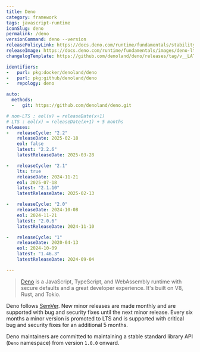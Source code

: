 ```yaml
---
title: Deno
category: framework
tags: javascript-runtime
iconSlug: deno
permalink: /deno
versionCommand: deno --version
releasePolicyLink: https://docs.deno.com/runtime/fundamentals/stability_and_releases/
releaseImage: https://docs.deno.com/runtime/fundamentals/images/deno-lts-support.png
changelogTemplate: https://github.com/denoland/deno/releases/tag/v__LATEST__

identifiers:
-   purl: pkg:docker/denoland/deno
-   purl: pkg:github/denoland/deno
-   repology: deno

auto:
  methods:
  -   git: https://github.com/denoland/deno.git

# non-LTS : eol(x) = releaseDate(x+1)
# LTS : eol(x) = releaseDate(x+1) + 5 months
releases:
-   releaseCycle: "2.2"
    releaseDate: 2025-02-18
    eol: false
    latest: "2.2.6"
    latestReleaseDate: 2025-03-28

-   releaseCycle: "2.1"
    lts: true
    releaseDate: 2024-11-21
    eol: 2025-07-18
    latest: "2.1.10"
    latestReleaseDate: 2025-02-13

-   releaseCycle: "2.0"
    releaseDate: 2024-10-08
    eol: 2024-11-21
    latest: "2.0.6"
    latestReleaseDate: 2024-11-10

-   releaseCycle: "1"
    releaseDate: 2020-04-13
    eol: 2024-10-09
    latest: "1.46.3"
    latestReleaseDate: 2024-09-04

---
```


> [Deno](https://deno.com) is a JavaScript, TypeScript, and WebAssembly runtime with
> secure defaults and a great developer experience. It's built on V8, Rust, and Tokio.

Deno follows [SemVer](https://semver.org/). New minor releases are made monthly and
are supported with bug and security fixes until the next minor release.
Every six months a minor version is promoted to LTS and is supported with critical
bug and security fixes for an additional 5 months.

Deno maintainers are committed to maintaining a stable standard library API (`Deno`
namespace) from version `1.0.0` onward.
